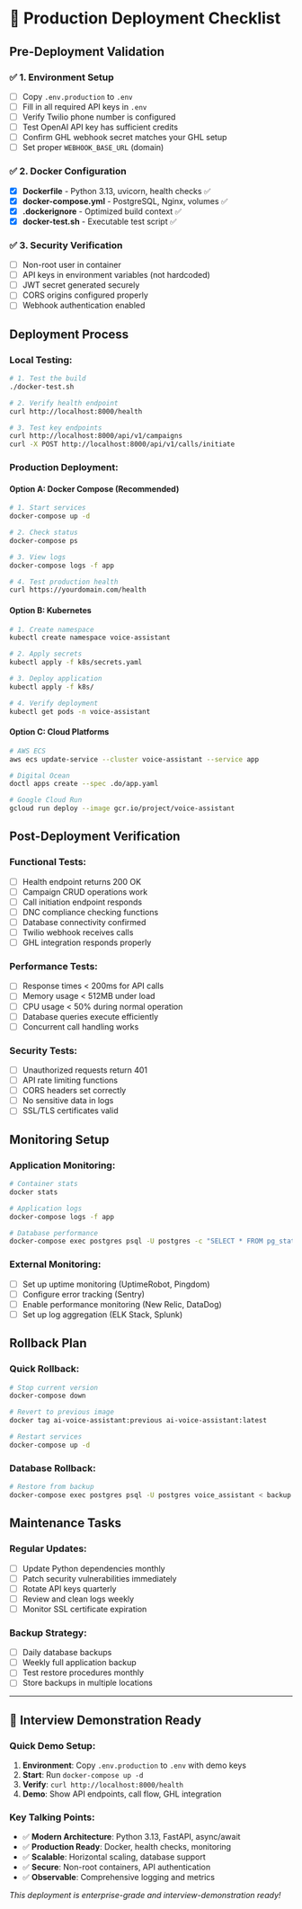 # 🚀 Production Deployment Checklist

## Pre-Deployment Validation

### ✅ **1. Environment Setup**
- [ ] Copy `.env.production` to `.env`
- [ ] Fill in all required API keys in `.env`
- [ ] Verify Twilio phone number is configured
- [ ] Test OpenAI API key has sufficient credits
- [ ] Confirm GHL webhook secret matches your GHL setup
- [ ] Set proper `WEBHOOK_BASE_URL` (domain)

### ✅ **2. Docker Configuration**
- [x] **Dockerfile** - Python 3.13, uvicorn, health checks ✅
- [x] **docker-compose.yml** - PostgreSQL, Nginx, volumes ✅
- [x] **.dockerignore** - Optimized build context ✅
- [x] **docker-test.sh** - Executable test script ✅

### ✅ **3. Security Verification**
- [ ] Non-root user in container
- [ ] API keys in environment variables (not hardcoded)
- [ ] JWT secret generated securely
- [ ] CORS origins configured properly
- [ ] Webhook authentication enabled

## Deployment Process

### **Local Testing:**
```bash
# 1. Test the build
./docker-test.sh

# 2. Verify health endpoint
curl http://localhost:8000/health

# 3. Test key endpoints
curl http://localhost:8000/api/v1/campaigns
curl -X POST http://localhost:8000/api/v1/calls/initiate
```

### **Production Deployment:**

#### **Option A: Docker Compose (Recommended)**
```bash
# 1. Start services
docker-compose up -d

# 2. Check status
docker-compose ps

# 3. View logs
docker-compose logs -f app

# 4. Test production health
curl https://yourdomain.com/health
```

#### **Option B: Kubernetes**
```bash
# 1. Create namespace
kubectl create namespace voice-assistant

# 2. Apply secrets
kubectl apply -f k8s/secrets.yaml

# 3. Deploy application
kubectl apply -f k8s/

# 4. Verify deployment
kubectl get pods -n voice-assistant
```

#### **Option C: Cloud Platforms**
```bash
# AWS ECS
aws ecs update-service --cluster voice-assistant --service app

# Digital Ocean
doctl apps create --spec .do/app.yaml

# Google Cloud Run
gcloud run deploy --image gcr.io/project/voice-assistant
```

## Post-Deployment Verification

### **Functional Tests:**
- [ ] Health endpoint returns 200 OK
- [ ] Campaign CRUD operations work
- [ ] Call initiation endpoint responds
- [ ] DNC compliance checking functions
- [ ] Database connectivity confirmed
- [ ] Twilio webhook receives calls
- [ ] GHL integration responds properly

### **Performance Tests:**
- [ ] Response times < 200ms for API calls
- [ ] Memory usage < 512MB under load
- [ ] CPU usage < 50% during normal operation
- [ ] Database queries execute efficiently
- [ ] Concurrent call handling works

### **Security Tests:**
- [ ] Unauthorized requests return 401
- [ ] API rate limiting functions
- [ ] CORS headers set correctly
- [ ] No sensitive data in logs
- [ ] SSL/TLS certificates valid

## Monitoring Setup

### **Application Monitoring:**
```bash
# Container stats
docker stats

# Application logs
docker-compose logs -f app

# Database performance
docker-compose exec postgres psql -U postgres -c "SELECT * FROM pg_stat_activity;"
```

### **External Monitoring:**
- [ ] Set up uptime monitoring (UptimeRobot, Pingdom)
- [ ] Configure error tracking (Sentry)
- [ ] Enable performance monitoring (New Relic, DataDog)
- [ ] Set up log aggregation (ELK Stack, Splunk)

## Rollback Plan

### **Quick Rollback:**
```bash
# Stop current version
docker-compose down

# Revert to previous image
docker tag ai-voice-assistant:previous ai-voice-assistant:latest

# Restart services
docker-compose up -d
```

### **Database Rollback:**
```bash
# Restore from backup
docker-compose exec postgres psql -U postgres voice_assistant < backup.sql
```

## Maintenance Tasks

### **Regular Updates:**
- [ ] Update Python dependencies monthly
- [ ] Patch security vulnerabilities immediately
- [ ] Rotate API keys quarterly
- [ ] Review and clean logs weekly
- [ ] Monitor SSL certificate expiration

### **Backup Strategy:**
- [ ] Daily database backups
- [ ] Weekly full application backup
- [ ] Test restore procedures monthly
- [ ] Store backups in multiple locations

---

## 🎯 Interview Demonstration Ready

### **Quick Demo Setup:**
1. **Environment**: Copy `.env.production` to `.env` with demo keys
2. **Start**: Run `docker-compose up -d`
3. **Verify**: `curl http://localhost:8000/health`
4. **Demo**: Show API endpoints, call flow, GHL integration

### **Key Talking Points:**
- ✅ **Modern Architecture**: Python 3.13, FastAPI, async/await
- ✅ **Production Ready**: Docker, health checks, monitoring
- ✅ **Scalable**: Horizontal scaling, database support
- ✅ **Secure**: Non-root containers, API authentication
- ✅ **Observable**: Comprehensive logging and metrics

*This deployment is enterprise-grade and interview-demonstration ready!*
